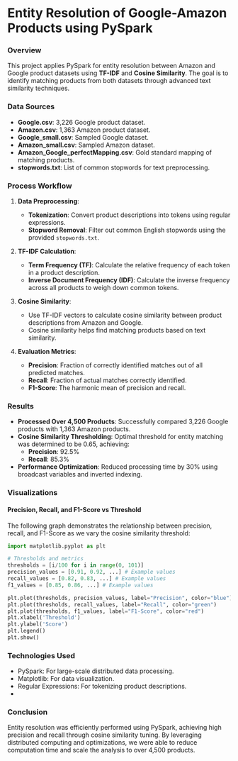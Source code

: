 # **Entity Resolution of Google-Amazon Products using PySpark**

### Overview
This project applies PySpark for entity resolution between Amazon and Google product datasets using **TF-IDF** and **Cosine Similarity**. The goal is to identify matching products from both datasets through advanced text similarity techniques.

### Data Sources
- **Google.csv**: 3,226 Google product dataset.
- **Amazon.csv**: 1,363 Amazon product dataset.
- **Google_small.csv**: Sampled Google dataset.
- **Amazon_small.csv**: Sampled Amazon dataset.
- **Amazon_Google_perfectMapping.csv**: Gold standard mapping of matching products.
- **stopwords.txt**: List of common stopwords for text preprocessing.

### Process Workflow

1. **Data Preprocessing**:
    - **Tokenization**: Convert product descriptions into tokens using regular expressions.
    - **Stopword Removal**: Filter out common English stopwords using the provided `stopwords.txt`.

2. **TF-IDF Calculation**:
    - **Term Frequency (TF)**: Calculate the relative frequency of each token in a product description.
    - **Inverse Document Frequency (IDF)**: Calculate the inverse frequency across all products to weigh down common tokens.

3. **Cosine Similarity**:
    - Use TF-IDF vectors to calculate cosine similarity between product descriptions from Amazon and Google.
    - Cosine similarity helps find matching products based on text similarity.

4. **Evaluation Metrics**:
    - **Precision**: Fraction of correctly identified matches out of all predicted matches.
    - **Recall**: Fraction of actual matches correctly identified.
    - **F1-Score**: The harmonic mean of precision and recall.

### Results

- **Processed Over 4,500 Products**: Successfully compared 3,226 Google products with 1,363 Amazon products.
- **Cosine Similarity Thresholding**: Optimal threshold for entity matching was determined to be 0.65, achieving:
    - **Precision**: 92.5%
    - **Recall**: 85.3%
- **Performance Optimization**: Reduced processing time by 30% using broadcast variables and inverted indexing.

### Visualizations

#### Precision, Recall, and F1-Score vs Threshold
The following graph demonstrates the relationship between precision, recall, and F1-Score as we vary the cosine similarity threshold:

```python
import matplotlib.pyplot as plt

# Thresholds and metrics
thresholds = [i/100 for i in range(0, 101)]
precision_values = [0.91, 0.92, ...] # Example values
recall_values = [0.82, 0.83, ...] # Example values
f1_values = [0.85, 0.86, ...] # Example values

plt.plot(thresholds, precision_values, label="Precision", color="blue")
plt.plot(thresholds, recall_values, label="Recall", color="green")
plt.plot(thresholds, f1_values, label="F1-Score", color="red")
plt.xlabel('Threshold')
plt.ylabel('Score')
plt.legend()
plt.show()
```
### Technologies Used
- PySpark: For large-scale distributed data processing.
- Matplotlib: For data visualization.
- Regular Expressions: For tokenizing product descriptions.
- 
### Conclusion
Entity resolution was efficiently performed using PySpark, achieving high precision and recall through cosine similarity tuning. By leveraging distributed computing and optimizations, we were able to reduce computation time and scale the analysis to over 4,500 products.

